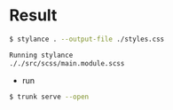 # Result

```bash
$ stylance . --output-file ./styles.css

Running stylance
././src/scss/main.module.scss
```

- run
```bash
$ trunk serve --open
```